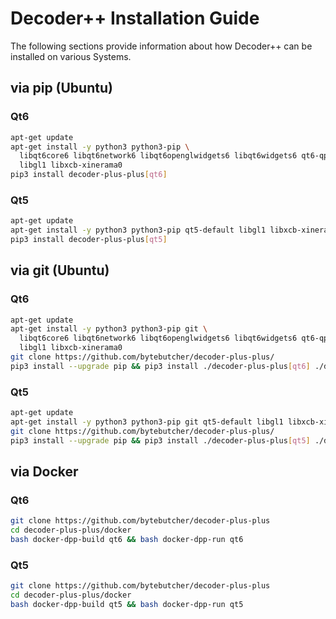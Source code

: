 # Decoder++ Installation Guide

The following sections provide information about how Decoder++ can be installed on various Systems.

## via pip (Ubuntu)

### Qt6
```bash
apt-get update
apt-get install -y python3 python3-pip \
  libqt6core6 libqt6network6 libqt6openglwidgets6 libqt6widgets6 qt6-qpa-plugins \
  libgl1 libxcb-xinerama0
pip3 install decoder-plus-plus[qt6]
```

### Qt5

```bash
apt-get update
apt-get install -y python3 python3-pip qt5-default libgl1 libxcb-xinerama0
pip3 install decoder-plus-plus[qt5]
```

## via git (Ubuntu)

### Qt6
```bash
apt-get update
apt-get install -y python3 python3-pip git \
  libqt6core6 libqt6network6 libqt6openglwidgets6 libqt6widgets6 qt6-qpa-plugins \
  libgl1 libxcb-xinerama0
git clone https://github.com/bytebutcher/decoder-plus-plus/
pip3 install --upgrade pip && pip3 install ./decoder-plus-plus[qt6] ./decoder-plus-plus[extras]
```

### Qt5
```bash
apt-get update
apt-get install -y python3 python3-pip git qt5-default libgl1 libxcb-xinerama0
git clone https://github.com/bytebutcher/decoder-plus-plus/
pip3 install --upgrade pip && pip3 install ./decoder-plus-plus[qt5] ./decoder-plus-plus[extras]
```

## via Docker

### Qt6
```bash
git clone https://github.com/bytebutcher/decoder-plus-plus
cd decoder-plus-plus/docker
bash docker-dpp-build qt6 && bash docker-dpp-run qt6
```

### Qt5
```bash
git clone https://github.com/bytebutcher/decoder-plus-plus
cd decoder-plus-plus/docker
bash docker-dpp-build qt5 && bash docker-dpp-run qt5
```